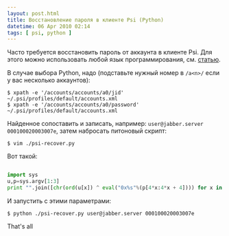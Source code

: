 ```yaml
---
layout: post.html
title: Восстановление пароля в клиенте Psi (Python)
datetime: 06 Apr 2010 02:14
tags: [ psi, python ]
---
```


Часто требуется восстановить пароль от аккаунта в клиенте Psi. Для этого можно использовать любой язык программирования, см. [статью](http://blogmal.42.org/rev-eng/psi-password.story).

В случае выбора Python, надо (подставьте нужный номер в `/a<n>/` если у вас несколько аккаунтов):

    $ xpath -e '/accounts/accounts/a0/jid' ~/.psi/profiles/default/accounts.xml
    $ xpath -e '/accounts/accounts/a0/password' ~/.psi/profiles/default/accounts.xml

Найденное сопоставить и записать, например: `user@jabber.server 000100020003007e`, затем набросать питоновый скрипт:

    $ vim ./psi-recover.py

Вот такой:

``` python

import sys
u,p=sys.argv[1:3]
print "".join([chr(ord(u[x]) ^ eval("0x%s"%(p[4*x:4*x + 4]))) for x in xrange(len(p)/4)])

```

И запустить с этими параметрами:

    $ python ./psi-recover.py user@jabber.server 000100020003007e

That's all
